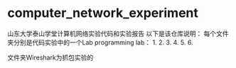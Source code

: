# computer_network_experiment
山东大学泰山学堂计算机网络实验代码和实验报告
以下是该仓库说明：
每个文件夹分别是代码实验中的一个Lab
programming lab：
1.
2.
3.
4.
5.
6.

文件夹Wireshark为抓包实验的
